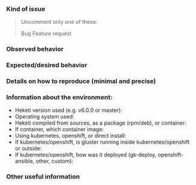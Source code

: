 <!--
This issue template is meant mainly for bug reports.

Please note that the heketi project is in maintenance only. Feature requests are
highly unlikely to be accepted. Only major defects and security issues are likely
to be considered.

If you are using an issue for general help please be aware that our ability to
assist with heketi is severly limited, responses may be slow, and questions that
lack sufficient detail may go unanswered.

-->

### Kind of issue

> Uncomment only one of these:
> 
> Bug
> Feature request

### Observed behavior


### Expected/desired behavior


### Details on how to reproduce (minimal and precise)


### Information about the environment:

- Heketi version used (e.g. v6.0.0 or master): 
- Operating system used: 
- Heketi compiled from sources, as a package (rpm/deb), or container: 
- If container, which container image: 
- Using kubernetes, openshift, or direct install: 
- If kubernetes/openshift, is gluster running inside kubernetes/openshift or outside: 
- If kubernetes/openshift, how was it deployed (gk-deploy, openshift-ansible, other, custom): 


### Other useful information


